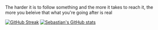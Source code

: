 
The harder it is to follow something and the more it takes to reach it, the more you beleive that what you're going after is real

[![GitHub Streak](https://github-readme-streak-stats.herokuapp.com/?user=sebmuchui)](https://git.io/streak-stats)
[![Sebastian's GitHub stats](https://github-readme-stats.vercel.app/api?username=sebmuchui)](https://github.com/sebmuchui/github-readme-stats&theme=radical)
